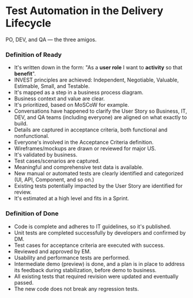# Test Automation in the Delivery Lifecycle

PO, DEV, and QA — the three amigos.

### Definition of Ready
* It's written down in the form: "As a **user role** I want to **activity** so that **benefit**".
* INVEST principles are achieved: Independent, Negotiable, Valuable, Estimable, Small, and Testable.
* It's mapped as a step in a business process diagram.
* Business context and value are clear.
* It's prioritized, based on MoSCoW for example.
* Conversations have happened to clarify the User Story so Business, IT, DEV, and QA teams (including everyone) are aligned on what exactly to build.
* Details are captured in acceptance criteria, both functional and nonfunctional.
* Everyone's involved in the Acceptance Criteria definition.
* Wireframes/mockups are drawn or reviewed for major US.
* It's validated by business.
* Test cases/scenarios are captured.
* Meaningful and comprehensive test data is available.
* New manual or automated tests are clearly identified and categorized (UI, API, Component, and so on.)
* Existing tests potentially impacted by the User Story are identified for review.
* It's estimated at a high level and fits in a Sprint.

### Definition of Done
* Code is complete and adheres to IT guidelines, so it's published.
* Unit tests are completed successfully by developers and confirmed by DM.
* Test cases for acceptance criteria are executed with success.
* Reviewed and approved by EM.
* Usability and performance tests are performed.
* Intermediate demo (preview) is done, and a plan is in place to address its feedback during stabilization, before demo to business.
* All existing tests that required revision were updated and eventually passed.
* The new code does not break any regression tests.